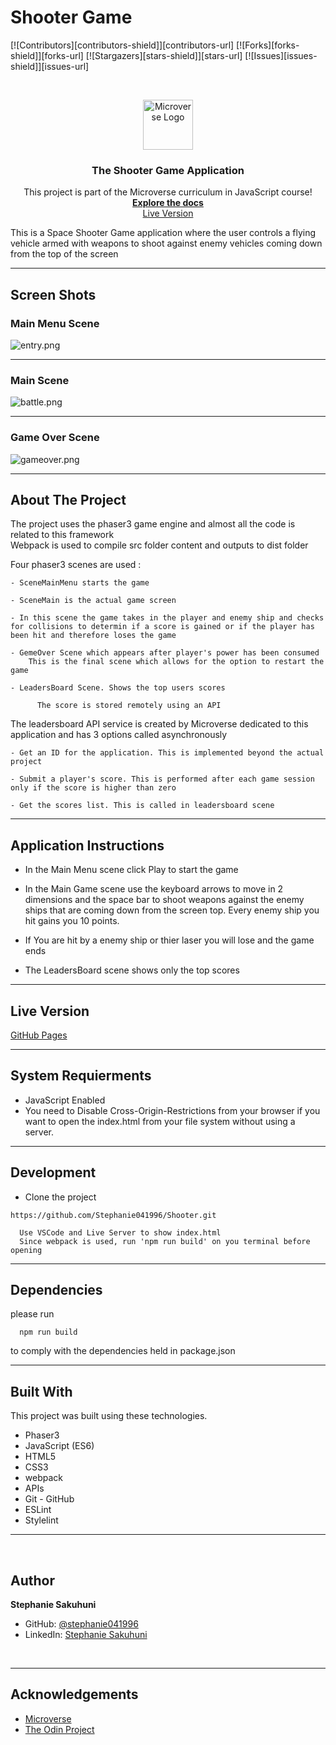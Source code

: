 # Shooter Game

<!--
*** Thanks for checking out this README Template. If you have a suggestion that would
*** make this better, please fork the repo and create a pull request or simply open
*** an issue with the tag "enhancement".
*** Thanks again! Now go create something AMAZING! :D
-->

<!-- PROJECT SHIELDS -->
<!--
*** I'm using markdown "reference style" links for readability.
*** Reference links are enclosed in brackets [ ] instead of parentheses ( ).
*** See the bottom of this document for the declaration of the reference variables
*** for contributors-url, forks-url, etc. This is an optional, concise syntax you may use.
*** https://www.markdownguide.org/basic-syntax/#reference-style-links
-->

[![Contributors][contributors-shield]][contributors-url]
[![Forks][forks-shield]][forks-url]
[![Stargazers][stars-shield]][stars-url]
[![Issues][issues-shield]][issues-url]

<!-- PROJECT LOGO -->
<br />
<p align="center">
  <a href="https://github.com/Stephanie041996/Shooter">
    <img src="src/resources/images/microverse.png" alt="Microverse Logo" width="80" height="80">
  </a>
  
  <h3 align="center">The Shooter Game Application</h3>
  
  <p align="center">
    This project is part of the Microverse curriculum in JavaScript course!
    <br />
    <a href="https://github.com/Stephanie041996/Shooter"><strong>Explore the docs</strong></a>
    <br />
    <a href="https://romantic-northcutt-6ed7e5.netlify.app">Live Version</a>
    <br />
    
  </p>
</p>

This is a Space Shooter Game application where the user controls a flying vehicle armed with weapons to shoot against enemy vehicles coming down from the top of the screen

<hr />





## Screen Shots  
### Main Menu Scene  
<img src="src/content/menu.png" alt="entry.png">
<hr />

### Main Scene  
<img src="src/content/main.png" alt="battle.png">
<hr />

### Game Over Scene  
<img src="src/content/gameover.png" alt="gameover.png">
<hr />


<!-- ABOUT THE PROJECT -->

## About The Project  

  The project uses the phaser3 game engine and almost all the code is related to this framework  
  Webpack is used to compile src folder content and outputs to dist folder  
   

  Four phaser3 scenes are used :  

    - SceneMainMenu starts the game    

    - SceneMain is the actual game screen  

    - In this scene the game takes in the player and enemy ship and checks for collisions to determin if a score is gained or if the player has been hit and therefore loses the game

    - GemeOver Scene which appears after player's power has been consumed  
        This is the final scene which allows for the option to restart the game

    - LeadersBoard Scene. Shows the top users scores 

          The score is stored remotely using an API  


  The leadersboard API service is created by Microverse dedicated to this application and has 3 options called asynchronously  

    - Get an ID for the application. This is implemented beyond the actual project  

    - Submit a player's score. This is performed after each game session only if the score is higher than zero  

    - Get the scores list. This is called in leadersboard scene  

<hr/>

<!-- ABOUT THE PROJECT -->

## Application Instructions  

  * In the Main Menu scene click Play to start the game    

  * In the Main Game scene use the keyboard arrows to move in 2 dimensions and the space bar to shoot weapons against the enemy ships that are coming down from the screen top. Every enemy ship you hit gains you 10 points. 
      
  * If You are hit by a enemy ship or thier laser you will lose and the game ends 

  * The LeadersBoard scene shows only the top scores  

<hr/>

## Live Version

[GitHub Pages](https://romantic-northcutt-6ed7e5.netlify.app)

<hr/>

## System Requierments

  - JavaScript Enabled  
  - You need to Disable Cross-Origin-Restrictions from your browser if you want to open the index.html from your file system without using a server.  

<hr/>

## Development
  * Clone the project
  ```
  https://github.com/Stephanie041996/Shooter.git
    
    Use VSCode and Live Server to show index.html
    Since webpack is used, run 'npm run build' on you terminal before opening
  ``` 
<hr/>

## Dependencies

  please run
  ```
    npm run build
  ```
  to comply with the dependencies held in package.json
<hr/>

## Built With

This project was built using these technologies.

  - Phaser3  
  - JavaScript (ES6)  
  - HTML5  
  - CSS3  
  - webpack  
  - APIs  
  - Git - GitHub  
  - ESLint  
  - Stylelint  

<hr/>

<!-- CONTACT -->


​
## Author
**Stephanie Sakuhuni**

- GitHub: [@stephanie041996](https://github.com/Stephanie041996)
- LinkedIn: [Stephanie Sakuhuni](www.linkedin.com/in/stephanie-michelle-sakuhuni) 

​
<hr/>
<!-- ACKNOWLEDGEMENTS -->

## Acknowledgements

  - [Microverse](https://www.microverse.org/)
  - [The Odin Project](https://www.theodinproject.com/)





